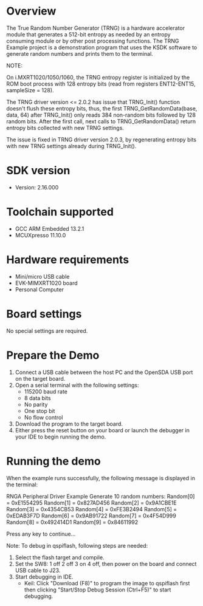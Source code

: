 Overview
========
The True Random Number Generator (TRNG) is a hardware accelerator module that generates a 512-bit
entropy as needed by an entropy consuming module or by other post processing functions. The TRNG
Example project is a demonstration program that uses the KSDK software to generate random numbers
and prints them to the terminal.

NOTE:

On i.MXRT1020/1050/1060, the TRNG entropy register is initialized by the ROM boot process
with 128 entropy bits (read from registers ENT12-ENT15, sampleSize = 128).
 
The TRNG driver version <= 2.0.2 has issue that TRNG_Init() function doesn't flush
these entropy bits, thus, the first TRNG_GetRandomData(base, data, 64) after TRNG_Init()
only reads 384 non-random bits followed by 128 random bits. After the first call, next calls
to TRNG_GetRandomData() return entropy bits collected with new TRNG settings.

The issue is fixed in TRNG driver version 2.0.3, by regenerating entropy bits with new
TRNG settings already during TRNG_Init().



SDK version
===========
- Version: 2.16.000

Toolchain supported
===================
- GCC ARM Embedded  13.2.1
- MCUXpresso  11.10.0

Hardware requirements
=====================
- Mini/micro USB cable
- EVK-MIMXRT1020 board
- Personal Computer

Board settings
==============
No special settings are required.

Prepare the Demo
================
1.  Connect a USB cable between the host PC and the OpenSDA USB port on the target board. 
2.  Open a serial terminal with the following settings:
    - 115200 baud rate
    - 8 data bits
    - No parity
    - One stop bit
    - No flow control
3.  Download the program to the target board.
4.  Either press the reset button on your board or launch the debugger in your IDE to begin running the demo.

Running the demo
================
When the example runs successfully, the following message is displayed in the terminal:

RNGA Peripheral Driver Example
Generate 10 random numbers:
Random[0] = 0xE1554295
Random[1] = 0x827AD456
Random[2] = 0x9A1CBE1E
Random[3] = 0x4354CB53
Random[4] = 0xFE3B2494
Random[5] = 0xEDAB3F7D
Random[6] = 0x9AB91722
Random[7] = 0x4F54D999
Random[8] = 0x492414D1
Random[9] = 0x84611992

 Press any key to continue...

Note:
To debug in qspiflash, following steps are needed:
1. Select the flash target and compile.
2. Set the SW8: 1 off 2 off 3 on 4 off, then power on the board and connect USB cable to J23.
3. Start debugging in IDE.
   - Keil: Click "Download (F8)" to program the image to qspiflash first then clicking "Start/Stop Debug Session (Ctrl+F5)" to start debugging.
